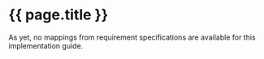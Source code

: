# {{ page.title }}

As yet, no mappings from requirement specifications are available for this implementation guide.